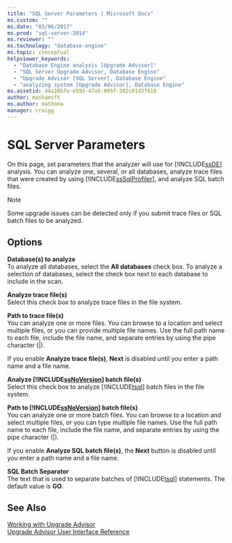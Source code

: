 ```yaml
---
title: "SQL Server Parameters | Microsoft Docs"
ms.custom: ""
ms.date: "03/06/2017"
ms.prod: "sql-server-2014"
ms.reviewer: ""
ms.technology: "database-engine"
ms.topic: conceptual
helpviewer_keywords: 
  - "Database Engine analysis [Upgrade Advisor]"
  - "SQL Server Upgrade Advisor, Database Engine"
  - "Upgrade Advisor [SQL Server], Database Engine"
  - "analyzing system [Upgrade Advisor], Database Engine"
ms.assetid: 44a18bfe-e593-47a5-995f-382c01d3f618
author: mashamsft
ms.author: mathoma
manager: craigg
---
```

# SQL Server Parameters
  On this page, set parameters that the analyzer will use for [!INCLUDE[ssDE](../../includes/ssde-md.md)] analysis. You can analyze one, several, or all databases, analyze trace files that were created by using [!INCLUDE[ssSqlProfiler](../../includes/sssqlprofiler-md.md)], and analyze SQL batch files.  
  
> [!NOTE]  
>  Some upgrade issues can be detected only if you submit trace files or SQL batch files to be analyzed.  
  
## Options  
 **Database(s) to analyze**  
 To analyze all databases, select the **All databases** check box. To analyze a selection of databases, select the check box next to each database to include in the scan.  
  
 **Analyze trace file(s)**  
 Select this check box to analyze trace files in the file system.  
  
 **Path to trace file(s)**  
 You can analyze one or more files. You can browse to a location and select multiple files, or you can provide multiple file names. Use the full path name to each file, include the file name, and separate entries by using the pipe character (|).  
  
 If you enable **Analyze trace file(s)**, **Next** is disabled until you enter a path name and a file name.  
  
 **Analyze [!INCLUDE[ssNoVersion](../../includes/ssnoversion-md.md)] batch file(s)**  
 Select this check box to analyze [!INCLUDE[tsql](../../includes/tsql-md.md)] batch files in the file system.  
  
 **Path to [!INCLUDE[ssNoVersion](../../includes/ssnoversion-md.md)] batch file(s)**  
 You can analyze one or more batch files. You can browse to a location and select multiple files, or you can type multiple file names. Use the full path name to each file, include the file name, and separate entries by using the pipe character (|).  
  
 If you enable **Analyze SQL batch file(s)**, the **Next** button is disabled until you enter a path name and a file name.  
  
 **SQL Batch Separator**  
 The text that is used to separate batches of [!INCLUDE[tsql](../../includes/tsql-md.md)] statements. The default value is **GO**.  
  
## See Also  
 [Working with Upgrade Advisor](../../../2014/sql-server/install/working-with-upgrade-advisor.md)   
 [Upgrade Advisor User Interface Reference](../../../2014/sql-server/install/upgrade-advisor-user-interface-reference.md)  
  
  
